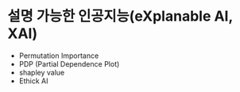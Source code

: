 # 설명 가능한 인공지능(eXplanable AI, XAI)

- Permutation Importance
- PDP (Partial Dependence Plot)
- shapley value
- Ethick AI